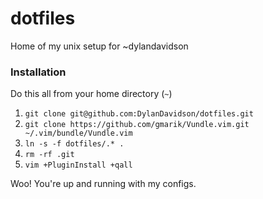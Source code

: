 # dotfiles
Home of my unix setup for ~dylandavidson

### Installation
Do this all from your home directory (`~`)

1. `git clone git@github.com:DylanDavidson/dotfiles.git`
2.  `git clone https://github.com/gmarik/Vundle.vim.git ~/.vim/bundle/Vundle.vim`
3. `ln -s -f dotfiles/.* .`
4. `rm -rf .git`
5. `vim +PluginInstall +qall`

Woo! You're up and running with my configs.
